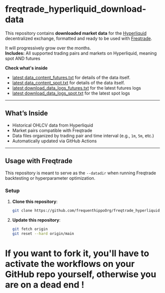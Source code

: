 # freqtrade_hyperliquid_download-data

This repository contains **downloaded market data** for the [Hyperliquid](https://hyperliquid.xyz) decentralized exchange, formatted and ready to be used with [Freqtrade](https://www.freqtrade.io).

It will progressively grow over the months.   
**Includes:** All supported trading pairs and markets on Hyperliquid, meaning spot AND futures

**Check what's inside** 
- [latest data_content_futures.txt](./data_content_futures.txt) for details of the data itself.
- [latest data_content_spot.txt](./data_content_spot.txt) for details of the data itself.
- [latest download_data_logs_futures.txt](./download_data_logs_futures.txt) for the latest futures logs
- [latest download_data_logs_spot.txt](./download_data_logs_spot.txt) for the latest spot logs


---

## What’s Inside

- Historical OHLCV data from Hyperliquid
- Market pairs compatible with Freqtrade
- Data files organized by trading pair and time interval (e.g., `1m`, `5m`, etc.)
- Automatically updated via GitHub Actions

---

## Usage with Freqtrade

This repository is meant to serve as the `--datadir` when running Freqtrade backtesting or hyperparameter optimization.

### Setup

1. **Clone this repository**:
   ```bash
   git clone https://github.com/frequenthippoOrg/freqtrade_hyperliquid_download-data.git
2. **Update this repository**:
   ```bash
   git fetch origin
   git reset --hard origin/main

# If you want to fork it, you'll have to activate the workflows on your GitHub repo yourself, otherwise you are on a dead end !